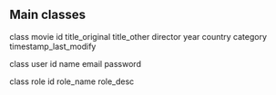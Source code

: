 ## Main classes


class movie
    id
    title_original
    title_other
    director
    year
    country
    category
    timestamp_last_modify

class user
    id
    name
    email
    password

class role
    id
    role_name
    role_desc
